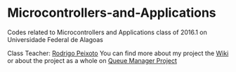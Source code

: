 # Microcontrollers-and-Applications
Codes related to Microcontrollers and Applications class of 2016.1 on Universidade Federal de Alagoas

Class Teacher: [Rodrigo Peixoto](https://github.com/rodrigopex)
You can find more about my project the [Wiki](https://github.com/QueueManager/PrinterModule/wiki) or about the project as a whole on [Queue Manager Project](https://github.com/QueueManager)
